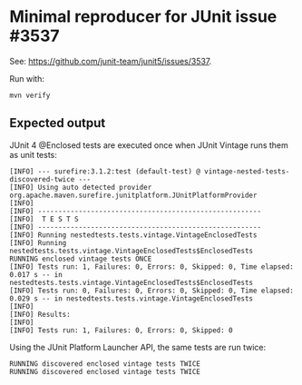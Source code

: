 # Minimal reproducer for JUnit issue #3537

See: https://github.com/junit-team/junit5/issues/3537.

Run with:

```mvn verify```

## Expected output

JUnit 4 @Enclosed tests are executed once when JUnit Vintage runs them as unit tests:

```
[INFO] --- surefire:3.1.2:test (default-test) @ vintage-nested-tests-discovered-twice ---
[INFO] Using auto detected provider org.apache.maven.surefire.junitplatform.JUnitPlatformProvider
[INFO] 
[INFO] -------------------------------------------------------
[INFO]  T E S T S
[INFO] -------------------------------------------------------
[INFO] Running nestedtests.tests.vintage.VintageEnclosedTests
[INFO] Running nestedtests.tests.vintage.VintageEnclosedTests$EnclosedTests
RUNNING enclosed vintage tests ONCE
[INFO] Tests run: 1, Failures: 0, Errors: 0, Skipped: 0, Time elapsed: 0.017 s -- in nestedtests.tests.vintage.VintageEnclosedTests$EnclosedTests
[INFO] Tests run: 0, Failures: 0, Errors: 0, Skipped: 0, Time elapsed: 0.029 s -- in nestedtests.tests.vintage.VintageEnclosedTests
[INFO] 
[INFO] Results:
[INFO] 
[INFO] Tests run: 1, Failures: 0, Errors: 0, Skipped: 0
```

Using the JUnit Platform Launcher API, the same tests are run twice:

```
RUNNING discovered enclosed vintage tests TWICE
RUNNING discovered enclosed vintage tests TWICE
```

